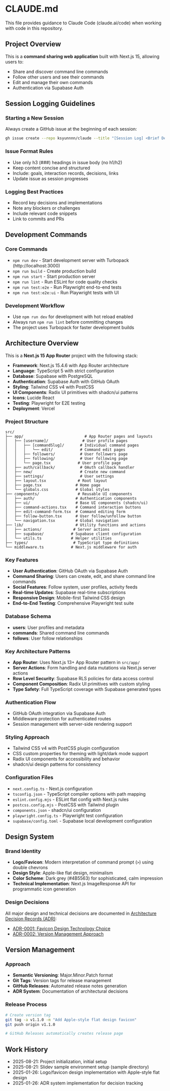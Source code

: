 # CLAUDE.md

This file provides guidance to Claude Code (claude.ai/code) when working with code in this repository.

## Project Overview

This is a **command sharing web application** built with Next.js 15, allowing users to:
- Share and discover command line commands
- Follow other users and see their commands
- Edit and manage their own commands
- Authentication via Supabase Auth

## Session Logging Guidelines

### Starting a New Session
Always create a GitHub issue at the beginning of each session:
```bash
gh issue create --repo ksyunnnn/claude --title "[Session Log] <Brief Description>" --body "<Session content>"
```

### Issue Format Rules
- Use only h3 (###) headings in issue body (no h1/h2)
- Keep content concise and structured
- Include: goals, interaction records, decisions, links
- Update issue as session progresses

### Logging Best Practices
- Record key decisions and implementations
- Note any blockers or challenges
- Include relevant code snippets
- Link to commits and PRs

## Development Commands

### Core Commands
- `npm run dev` - Start development server with Turbopack (http://localhost:3000)
- `npm run build` - Create production build
- `npm run start` - Start production server
- `npm run lint` - Run ESLint for code quality checks
- `npm run test:e2e` - Run Playwright end-to-end tests
- `npm run test:e2e:ui` - Run Playwright tests with UI

### Development Workflow
- Use `npm run dev` for development with hot reload enabled
- Always run `npm run lint` before committing changes
- The project uses Turbopack for faster development builds

## Architecture Overview

This is a **Next.js 15 App Router** project with the following stack:
- **Framework**: Next.js 15.4.6 with App Router architecture
- **Language**: TypeScript 5 with strict configuration
- **Database**: Supabase with PostgreSQL
- **Authentication**: Supabase Auth with GitHub OAuth
- **Styling**: Tailwind CSS v4 with PostCSS
- **UI Components**: Radix UI primitives with shadcn/ui patterns
- **Icons**: Lucide React
- **Testing**: Playwright for E2E testing
- **Deployment**: Vercel

### Project Structure
```
src/
├── app/                           # App Router pages and layouts
│   ├── [username]/               # User profile pages
│   │   ├── [commandSlug]/       # Individual command pages
│   │   │   └── edit/            # Command edit pages
│   │   ├── followers/           # User followers page
│   │   ├── following/           # User following page
│   │   └── page.tsx            # User profile page
│   ├── auth/callback/           # OAuth callback handler
│   ├── new/                     # Create new command
│   ├── settings/                # User settings
│   ├── layout.tsx              # Root layout
│   ├── page.tsx               # Home page
│   └── globals.css            # Global styles
├── components/                 # Reusable UI components
│   ├── auth/                  # Authentication components
│   ├── ui/                    # Base UI components (shadcn/ui)
│   ├── command-actions.tsx    # Command interaction buttons
│   ├── edit-command-form.tsx  # Command editing form
│   ├── follow-button.tsx      # User follow/unfollow button
│   └── navigation.tsx         # Global navigation
├── lib/                       # Utility functions and actions
│   ├── actions/              # Server actions
│   ├── supabase/            # Supabase client configuration
│   └── utils.ts             # Helper utilities
├── types/                    # TypeScript type definitions
└── middleware.ts            # Next.js middleware for auth
```

### Key Features
- **User Authentication**: GitHub OAuth via Supabase Auth
- **Command Sharing**: Users can create, edit, and share command line commands
- **Social Features**: Follow system, user profiles, activity feeds
- **Real-time Updates**: Supabase real-time subscriptions
- **Responsive Design**: Mobile-first Tailwind CSS design
- **End-to-End Testing**: Comprehensive Playwright test suite

### Database Schema
- **users**: User profiles and metadata
- **commands**: Shared command line commands
- **follows**: User follow relationships

### Key Architecture Patterns
- **App Router**: Uses Next.js 13+ App Router pattern in `src/app/`
- **Server Actions**: Form handling and data mutations via Next.js server actions
- **Row Level Security**: Supabase RLS policies for data access control
- **Component Composition**: Radix UI primitives with custom styling
- **Type Safety**: Full TypeScript coverage with Supabase generated types

### Authentication Flow
- GitHub OAuth integration via Supabase Auth
- Middleware protection for authenticated routes
- Session management with server-side rendering support

### Styling Approach
- Tailwind CSS v4 with PostCSS plugin configuration
- CSS custom properties for theming with light/dark mode support
- Radix UI components for accessibility and behavior
- shadcn/ui design patterns for consistency

### Configuration Files
- `next.config.ts` - Next.js configuration
- `tsconfig.json` - TypeScript compiler options with path mapping
- `eslint.config.mjs` - ESLint flat config with Next.js rules
- `postcss.config.mjs` - PostCSS with Tailwind plugin
- `components.json` - shadcn/ui configuration
- `playwright.config.ts` - Playwright test configuration
- `supabase/config.toml` - Supabase local development configuration

## Design System

### Brand Identity
- **Logo/Favicon**: Modern interpretation of command prompt (`>`) using double chevrons
- **Design Style**: Apple-like flat design, minimalism
- **Color Scheme**: Dark grey (#4B5563) for sophisticated, calm impression
- **Technical Implementation**: Next.js ImageResponse API for programmatic icon generation

### Design Decisions
All major design and technical decisions are documented in [Architecture Decision Records (ADR)](docs/adr/):
- [ADR-0001: Favicon Design Technology Choice](docs/adr/0001-favicon-design.md)
- [ADR-0002: Version Management Approach](docs/adr/0002-version-management.md)

## Version Management

### Approach
- **Semantic Versioning**: Major.Minor.Patch format
- **Git Tags**: Version tags for release management
- **GitHub Releases**: Automated release notes generation
- **ADR System**: Documentation of architectural decisions

### Release Process
```bash
# Create version tag
git tag -a v1.1.0 -m "Add Apple-style flat design favicon"
git push origin v1.1.0

# GitHub Releases automatically creates release page
```

## Work History
- 2025-08-21: Project initialization, initial setup
- 2025-08-21: Slidev sample environment setup (sample directory)
- 2025-01-26: Logo/favicon design implementation with Apple-style flat design
- 2025-01-26: ADR system implementation for decision tracking